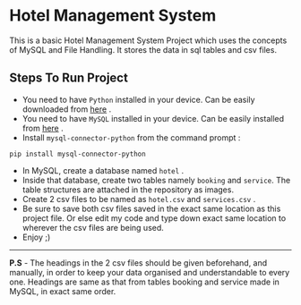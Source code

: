 # Hotel Management System

This is a basic Hotel  Management System Project which uses the concepts of MySQL and File Handling. It stores the data in sql tables and csv files.


## Steps To Run Project

- You need to have `Python` installed in your device. Can be easily downloaded from [here](https://www.python.org/downloads/) .
- You need to have `MySQL` installed in your device. Can be easily installed from [here](https://dev.mysql.com/downloads/mysql/) .
- Install `mysql-connector-python` from the command prompt : 
```
pip install mysql-connector-python
```
- In MySQL, create a database named `hotel` .
- Inside that database, create two tables namely `booking` and `service`. The table structures are attached in the repository as images.
- Create 2 csv files to be named as `hotel.csv` and `services.csv` .
- Be sure to save both csv files saved in the exact same location as this project file. Or else edit my code and type down exact same location to wherever the csv files are being used.
- Enjoy ;)
<hr>

<b>P.S</b> - The headings in the 2 csv files should be given beforehand, and manually, in order to keep your data organised and understandable to every one. Headings are same as that from tables booking and service made in MySQL, in exact same order.
